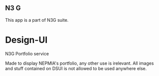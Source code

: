 ## N3 G
This app is a part of N3G suite.

# Design-UI
N3G Portfolio service 

Made to display NEPMIA's portfolio, any other use is irelevant. All images and stuff contained on DSUI is not allowed to be used anywhere else.
